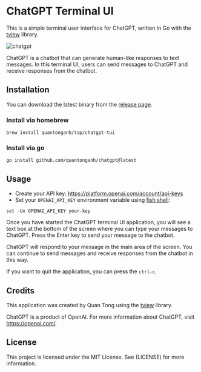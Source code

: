 # ChatGPT Terminal UI

This is a simple terminal user interface for ChatGPT, written in Go with the [tview](https://github.com/rivo/tview) library.

![chatgpt](./chatgpt.gif)

ChatGPT is a chatbot that can generate human-like responses to text messages. In this terminal UI, users can send messages to ChatGPT
and receive responses from the chatbot.

## Installation

You can download the latest binary from the [release page](https://github.com/quantonganh/chatgpt/releases).

### Install via homebrew

```
brew install quantonganh/tap/chatgpt-tui
```

### Install via go

```
go install github.com/quantonganh/chatgpt@latest
```

## Usage

- Create your API key: https://platform.openai.com/account/api-keys
- Set your `OPENAI_API_KEY` environment variable using [fish shell](https://fishshell.com/docs/current/cmds/set.html):

```shell
set -Ux OPENAI_API_KEY your-key
```

Once you have started the ChatGPT terminal UI application, you will see a text box at the bottom of the screen where you can type your messages to ChatGPT. Press the Enter key to send your message to the chatbot.

ChatGPT will respond to your message in the main area of the screen. You can continue to send messages and receive responses from the chatbot in this way.

If you want to quit the application, you can press the `ctrl-c`.

## Credits

This application was created by Quan Tong using the [tview](https://github.com/rivo/tview/) library.                                                             

ChatGPT is a product of OpenAI. For more information about ChatGPT, visit https://openai.com/.

## License

This project is licensed under the MIT License. See (LICENSE) for more information.
